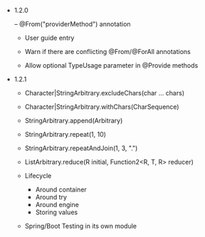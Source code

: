 - 1.2.0

  – @From("providerMethod") annotation
    - User guide entry  
    - Warn if there are conflicting @From/@ForAll annotations
  
  - Allow optional TypeUsage parameter in @Provide methods
  
- 1.2.1

  - Character|StringArbitrary.excludeChars(char … chars)
  - Character|StringArbitrary.withChars(CharSequence)
  - StringArbitrary.append(Arbitrary<String>)
  - StringArbitrary.repeat(1, 10)
  - StringArbitrary.repeatAndJoin(1, 3, ".")
  - ListArbitrary<T>.reduce(R initial, Function2<R, T, R> reducer)

  - Lifecycle
    - Around container
    - Around try
    - Around engine
    - Storing values
  
  - Spring/Boot Testing in its own module
 

